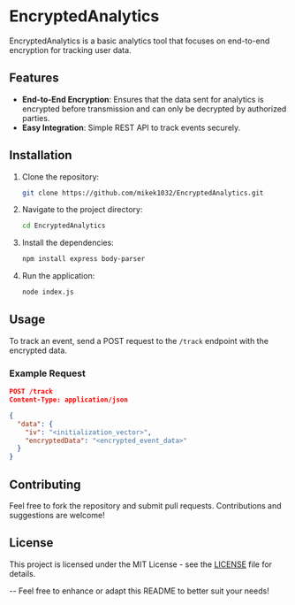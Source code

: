 # EncryptedAnalytics

EncryptedAnalytics is a basic analytics tool that focuses on end-to-end encryption for tracking user data.

## Features
- **End-to-End Encryption**: Ensures that the data sent for analytics is encrypted before transmission and can only be decrypted by authorized parties.
- **Easy Integration**: Simple REST API to track events securely.

## Installation
1. Clone the repository:
   ```bash
   git clone https://github.com/mikek1032/EncryptedAnalytics.git
   ```
2. Navigate to the project directory:
   ```bash
   cd EncryptedAnalytics
   ```
3. Install the dependencies:
   ```bash
   npm install express body-parser
   ```
4. Run the application:
   ```bash
   node index.js
   ```

## Usage
To track an event, send a POST request to the `/track` endpoint with the encrypted data. 

### Example Request
```json
POST /track
Content-Type: application/json

{
  "data": {
    "iv": "<initialization_vector>",
    "encryptedData": "<encrypted_event_data>"
  }
}
```

## Contributing
Feel free to fork the repository and submit pull requests. Contributions and suggestions are welcome!

## License
This project is licensed under the MIT License - see the [LICENSE](LICENSE) file for details.

-- 
Feel free to enhance or adapt this README to better suit your needs!